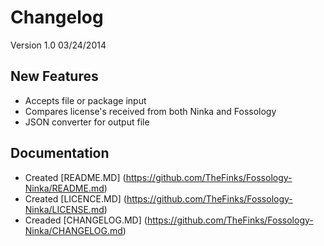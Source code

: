 Changelog
=========

Version 1.0  03/24/2014

New Features
------------
  - Accepts file or package input
  - Compares license's received from both Ninka and Fossology
  - JSON converter for output file
  
Documentation
-------------
  - Created [README.MD] (https://github.com/TheFinks/Fossology-Ninka/README.md)
  - Created [LICENCE.MD] (https://github.com/TheFinks/Fossology-Ninka/LICENSE.md)
  - Creaded [CHANGELOG.MD] (https://github.com/TheFinks/Fossology-Ninka/CHANGELOG.md)
